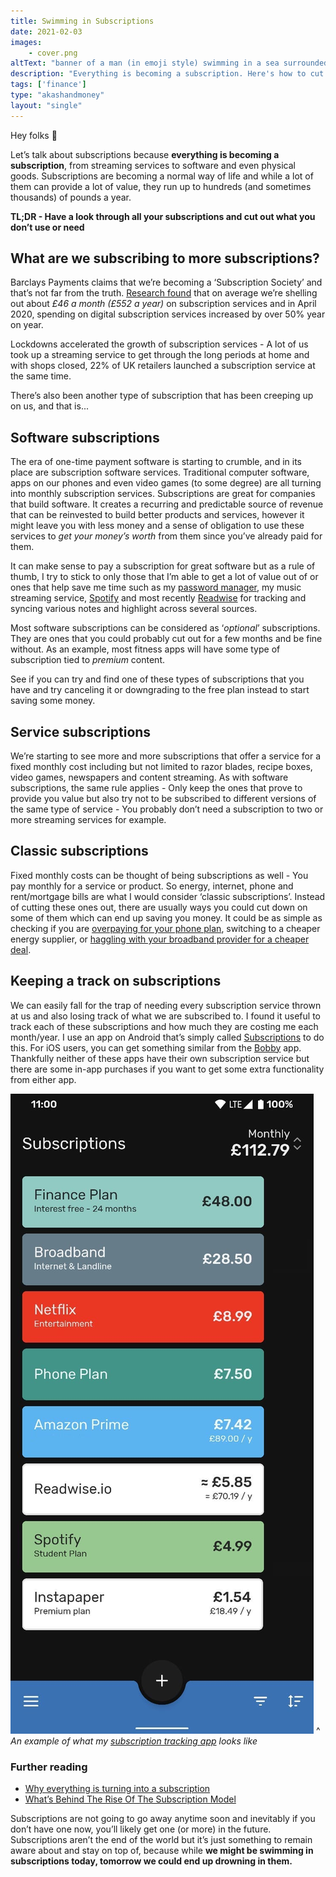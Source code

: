 ```yaml
---
title: Swimming in Subscriptions
date: 2021-02-03
images: 
    - cover.png
altText: "banner of a man (in emoji style) swimming in a sea surrounded by a sea of subscriptions"
description: "Everything is becoming a subscription. Here's how to cut out what you don't need or use to save money, while priortising what you should keep"
tags: ['finance']
type: "akashandmoney"
layout: "single"
---
```


Hey folks 👋

Let’s talk about subscriptions because **everything is becoming a subscription**, from streaming services to software and even physical goods. Subscriptions are becoming a normal way of life and while a lot of them can provide a lot of value, they run up to hundreds (and sometimes thousands) of pounds a year.

**TL;DR - Have a look through all your subscriptions and cut out what you don’t use or need**

## What are we subscribing to more subscriptions? 

Barclays Payments claims that we’re becoming a ‘Subscription Society’ and that’s not far from the truth. [Research found](https://home.barclaycard/press-releases/2020/8/Lockdown-fuels-Subscription-Society/) that on average we’re shelling out about *£46 a month (£552 a year)* on subscription services and in April 2020, spending on digital subscription services increased by over 50% year on year.

Lockdowns accelerated the growth of subscription services - A lot of us took up a streaming service to get through the long periods at home and with shops closed, 22% of UK retailers launched a subscription service at the same time.

There’s also been another type of subscription that has been creeping up on us, and that is...

## Software subscriptions
The era of one-time payment software is starting to crumble, and in its place are subscription software services. Traditional computer software, apps on our phones and even video games (to some degree) are all turning into monthly subscription services. Subscriptions are great for companies that build software. It creates a recurring and predictable source of revenue that can be reinvested to build better products and services, however it might leave you with less money and a sense of obligation to use these services to *get your money’s worth* from them since you’ve already paid for them.

It can make sense to pay a subscription for great software but as a rule of thumb, I try to stick to only those that I’m able to get a lot of value out of or ones that help save me time such as my [password manager](https://1password.com/), my music streaming service, [Spotify](https://www.spotify.com/uk/) and most recently [Readwise](https://readwise.io/i/akash56) for tracking and syncing various notes and highlight across several sources. 

Most software subscriptions can be considered as ‘*optional*’ subscriptions. They are ones that you could probably cut out for a few months and be fine without. As an example, most fitness apps will have some type of subscription tied to *premium* content. 

See if you can try and find one of these types of subscriptions that you have and try canceling it or downgrading to the free plan instead to start saving some money.

## Service subscriptions
We’re starting to see more and more subscriptions that offer a service for a fixed monthly cost including but not limited to razor blades, recipe boxes, video games, newspapers and content streaming. As with software subscriptions, the same rule applies - Only keep the ones that prove to provide you value but also try not to be subscribed to different versions of the same type of service - You probably don’t need a subscription to two or more streaming services for example.

## Classic subscriptions
Fixed monthly costs can be thought of being subscriptions as well - You pay monthly for a service or product. So energy, internet, phone and rent/mortgage bills are what I would consider ‘classic subscriptions’. Instead of cutting these ones out, there are usually ways you could cut down on some of them which can end up saving you money. It could be as simple as checking if you are [overpaying for your phone plan](https://www.which.co.uk/news/2020/08/third-of-mobile-network-customers-still-being-hit-by-overpayments-rip-off/), switching to a cheaper energy supplier, or [haggling with your broadband provider for a cheaper deal](/archive/akashandmoney/busting-broadband-bills). 

## Keeping a track on subscriptions
We can easily fall for the trap of needing every subscription service thrown at us and also losing track of what we are subscribed to. I found it useful to track each of these subscriptions and how much they are costing me each month/year. I use an app on Android that’s simply called [Subscriptions](https://play.google.com/store/apps/details?id=de.simolation.subscriptionmanager) to do this. For iOS users, you can get something similar from the [Bobby](https://apps.apple.com/us/app/bobby-track-subscriptions/id1059152023) app. Thankfully neither of these apps have their own subscription service but there are some in-app purchases if you want to get some extra functionality from either app. 

![Screenshot of the Subscriptions Android app showing a few listed subscriptions](subscriptions-app-screenshot.jpeg) 
^ *An example of what my [subscription tracking app](https://play.google.com/store/apps/details?id=de.simolation.subscriptionmanager) looks like*

### Further reading 
- [Why everything is turning into a subscription](https://web.archive.org/web/20180930115117/https://blog.unicornhunt.io/your-life-is-about-to-be-dominated-by-subscriptions-580c2ef410f9)
- [What’s Behind The Rise Of The Subscription Model](https://www.forbes.com/sites/forbestechcouncil/2019/08/12/whats-behind-the-rise-of-the-subscription-model/?sh=692fe14b35c3) 


Subscriptions are not going to go away anytime soon and inevitably if you don’t have one now, you’ll likely get one (or more) in the future. Subscriptions aren’t the end of the world but it’s just something to remain aware about and stay on top of, because while **we might be swimming in subscriptions today, tomorrow we could end up drowning in them.**